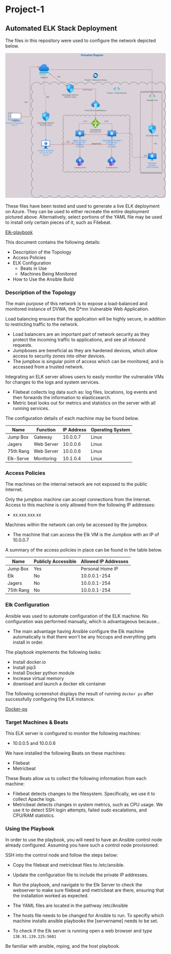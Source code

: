 # Project-1 
## Automated ELK Stack Deployment

The files in this repository were used to configure the network depicted below.

![Diagram](Diagrams/Vnet-Diagram.png) 


These files have been tested and used to generate a live ELK deployment on Azure. They can be used to either recreate the entire deployment pictured above. Alternatively, select portions of the YAML file may be used to install only certain pieces of it, such as Filebeat.

  [Elk-playbook](Ansible/elkplaybook.yml)

This document contains the following details:
- Description of the Topology
- Access Policies
- ELK Configuration
  - Beats in Use
  - Machines Being Monitored
- How to Use the Ansible Build

### Description of the Topology

The main purpose of this network is to expose a load-balanced and monitored instance of DVWA, the D*mn Vulnerable Web Application.

Load balancing ensures that the application will be highly secure, in addition to restricting traffic to the network.
-  Load balancers are an important part of network security as they protect the incoming traffic to applications, and see all inbound requests. 
-  Jumpboxes are beneficial as they are hardened devices, which allow access to security zones into other devices. 
-  The jumpbox is singular point of access which can be monitored, and is accessed from a trusted network. 

Integrating an ELK server allows users to easily monitor the vulnerable VMs for changes to the logs and system services.
- Filebeat collects log data such as: log files, locations, log events and then forwards the information to elasticsearch.
- Metric beat looks out for metrics and statistics on the server with all running services.

The configuration details of each machine may be found below.

| Name     | Function | IP Address | Operating System |
|----------|----------|------------|------------------|
| Jump Box | Gateway  | 10.0.0.7   | Linux            |
| Jagers   |Web Server| 10.0.0.6   | Linux            |
| 75th Rang|Web Server| 10.0.0.6   | Linux            |
| Elk-Serve|Monitoring| 10.1.0.4   | Linux            |

### Access Policies

The machines on the internal network are not exposed to the public Internet. 

Only the jumpbox machine can accept connections from the Internet. Access to this machine is only allowed from the following IP addresses:
- xx.xxx.xxx.xx

Machines within the network can only be accessed by the jumpbox.
- The machine that can access the Elk VM is the Jumpbox with an IP of 10.0.0.7

A summary of the access policies in place can be found in the table below.

| Name     | Publicly Accessible | Allowed IP Addresses |
|----------|---------------------|----------------------|
| Jump Box | Yes                 | Personal Home IP     |
| Elk      | No                  | 10.0.0.1-254         |
| Jagers   | No                  | 10.0.0.1-254         |
| 75th Rang| No                  | 10.0.0.1-254         |

### Elk Configuration

Ansible was used to automate configuration of the ELK machine. No configuration was performed manually, which is advantageous because...
- The main advantage having Ansible configure the Elk machine automatically is that there won't be any hiccups and everything gets install in order.

The playbook implements the following tasks:
- Install docker.io 
- Install pip3 
- Install Docker python module 
- Increase virtual memory 
- download and launch a docker elk container

The following screenshot displays the result of running `docker ps` after successfully configuring the ELK instance.

[Docker-ps](Images/docker-ps.PNG)

### Target Machines & Beats
This ELK server is configured to monitor the following machines:
- 10.0.0.5 and 10.0.0.6

We have installed the following Beats on these machines:
- Filebeat 
- Metricbeat

These Beats allow us to collect the following information from each machine:
- Filebeat detects changes to the filesystem. Specifically, we use it to collect Apache logs.
- Metricbeat detects changes in system metrics, such as CPU usage. We use it to detect SSH login attempts, failed sudo escalations, and CPU/RAM statistics.

### Using the Playbook
In order to use the playbook, you will need to have an Ansible control node already configured. Assuming you have such a control node provisioned: 

SSH into the control node and follow the steps below:
- Copy the filebeat and metricbeat files to /etc/ansible.
- Update the configuration file to include the private IP addresses. 
- Run the playbook, and navigate to the Elk Server to check the webserver to make sure filebeat and metricbeat are there, ensuring that the installation worked as expected.

- The YAML files are located in the pathway /etc/Ansible
- The hosts file needs to be changed for Ansible to run. To specifiy which machine installs ansible playbooks the [servername] needs to be set.
- To check if the Elk server is running open a web browser and type `138.91.139.225:5601`

Be familiar with ansible, mping, and the host playbook. 
